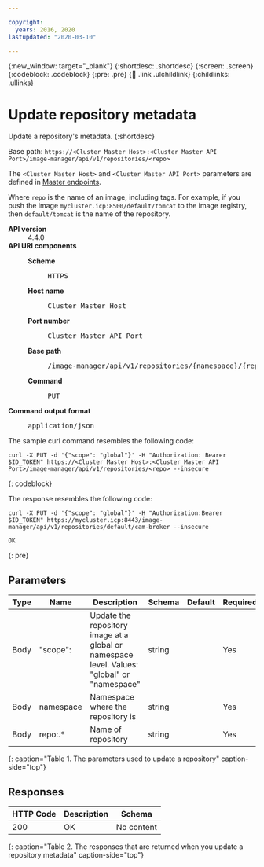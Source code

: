 ```yaml
---

copyright:
  years: 2016, 2020
lastupdated: "2020-03-10"

---
```


{:new_window: target="_blank"}
{:shortdesc: .shortdesc}
{:screen: .screen}
{:codeblock: .codeblock}
{:pre: .pre}
{:child: .link .ulchildlink}
{:childlinks: .ullinks}

# Update repository metadata

Update a repository's metadata.
{:shortdesc}

Base path: `https://<Cluster Master Host>:<Cluster Master API Port>/image-manager/api/v1/repositories/<repo>`

The `<Cluster Master Host>` and `<Cluster Master API Port>` parameters are defined in [Master endpoints](../install/cluster_endpoints.md#master).

Where `repo` is the name of an image, including tags. For example, if you push the image `mycluster.icp:8500/default/tomcat` to the image registry, then `default/tomcat` is the name of the repository.

<dl>
<dt><b>API version</b></dt>
<dd>4.4.0</dd>
<dt><b>API URI components</b></dt>
<dd>
<dl>
<dt><b>Scheme</b></dt>
<dd><pre>HTTPS</pre></dd>
<dt><b>Host name</b></dt>
<dd><pre>Cluster Master Host</pre></dd>
<dt><b>Port number</b></dt>
<dd><pre>Cluster Master API Port</pre></dd>
<dt><b>Base path</b></dt>
<dd><pre>/image-manager/api/v1/repositories/{namespace}/{repo}</pre></dd>
<dt><b>Command</b></dt>
<dd><pre>PUT</pre></dd>
</dl>
</dd>
<dt><b>Command output format</b></dt>
<dd><pre>application/json</pre></dd>
</dl>


The sample curl command resembles the following code:

```
curl -X PUT -d '{"scope": "global"}' -H "Authorization: Bearer $ID_TOKEN" https://<Cluster Master Host>:<Cluster Master API Port>/image-manager/api/v1/repositories/<repo> --insecure
```
{: codeblock}

The response resembles the following code:

```
curl -X PUT -d '{"scope": "global"}' -H "Authorization:Bearer $ID_TOKEN" https://mycluster.icp:8443/image-manager/api/v1/repositories/default/cam-broker --insecure

OK
```
{: pre}

## Parameters

|Type|Name|Description|Schema|Default|Required|
|----|----|-----------|------|-------|--------|
|Body|"scope":|Update the repository image at a global or namespace level. Values: "global" or "namespace"|string||Yes|
|Body|namespace|Namespace where the repository is|string|| Yes|
|Body|repo:.*|Name of repository|string|| Yes|
{: caption="Table 1. The parameters used to update a repository" caption-side="top"}

## Responses

|HTTP Code|Description|Schema|
|---------|-----------|------|
|200|OK|No content|
{: caption="Table 2. The responses that are returned when you update a repository metadata" caption-side="top"}
